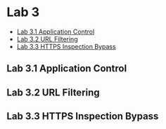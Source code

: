 # Lab 3

<!-- vim-markdown-toc GFM -->

* [Lab 3.1 Application Control](#lab-31-application-control)
* [Lab 3.2 URL Filtering](#lab-32-url-filtering)
* [Lab 3.3 HTTPS Inspection Bypass](#lab-33-https-inspection-bypass)

<!-- vim-markdown-toc -->

## Lab 3.1 Application Control

## Lab 3.2 URL Filtering

## Lab 3.3 HTTPS Inspection Bypass
